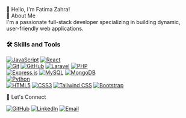 👋 Hello, I'm Fatima Zahra!  
🌟 About Me  
I'm a passionate full-stack developer specializing in building dynamic,  
user-friendly web applications. 



### 🛠️ Skills and Tools

  [![JavaScript](https://img.shields.io/badge/-JavaScript-F7DF1E?style=flat&logo=javascript&logoColor=black)](https://developer.mozilla.org/en-US/docs/Web/JavaScript)  [![React](https://img.shields.io/badge/-React-61DAFB?style=flat&logo=react&logoColor=black)](https://reactjs.org/)   
[![Git](https://img.shields.io/badge/-Git-F05032?style=flat&logo=git&logoColor=white)](https://git-scm.com/)  [![GitHub](https://img.shields.io/badge/-GitHub-181717?style=flat&logo=github&logoColor=white)](https://github.com/) [![Laravel](https://img.shields.io/badge/-Laravel-FF2D20?style=flat&logo=laravel&logoColor=white)](https://laravel.com/)  [![PHP](https://img.shields.io/badge/-PHP-777BB4?style=flat&logo=php&logoColor=white)](https://www.php.net/)  
[![Express.js](https://img.shields.io/badge/-Express.js-000000?style=flat&logo=express&logoColor=white)](https://expressjs.com/)  [![MySQL](https://img.shields.io/badge/-MySQL-4479A1?style=flat&logo=mysql&logoColor=white)](https://www.mysql.com/)  [![MongoDB](https://img.shields.io/badge/-MongoDB-47A248?style=flat&logo=mongodb&logoColor=white)](https://www.mongodb.com/)  
[![Python](https://img.shields.io/badge/-Python-3776AB?style=flat&logo=python&logoColor=white)](https://www.python.org/)  
[![HTML5](https://img.shields.io/badge/-HTML5-E34F26?style=flat&logo=html5&logoColor=white)](https://developer.mozilla.org/en-US/docs/Web/HTML)  [![CSS3](https://img.shields.io/badge/-CSS3-1572B6?style=flat&logo=css3&logoColor=white)](https://developer.mozilla.org/en-US/docs/Web/CSS)  [![Tailwind CSS](https://img.shields.io/badge/-TailwindCSS-38B2AC?style=flat&logo=tailwind-css&logoColor=white)](https://tailwindcss.com/)  [![Bootstrap](https://img.shields.io/badge/-Bootstrap-563D7C?style=flat&logo=bootstrap&logoColor=white)](https://getbootstrap.com/)



🌟 Let's Connect  


[![GitHub](https://img.shields.io/badge/-GitHub-181717?style=flat&logo=github&logoColor=white)](https://github.com/fatimazahrafardani)  [![LinkedIn](https://img.shields.io/badge/-LinkedIn-0077B5?style=flat&logo=linkedin&logoColor=white)](https://www.linkedin.com/in/fatimazahra-fardani-25b3ab258//)  [![Email](https://img.shields.io/badge/-Email-D14836?style=flat&logo=gmail&logoColor=white)](mailto:fardanifatimazahra@example.com)

